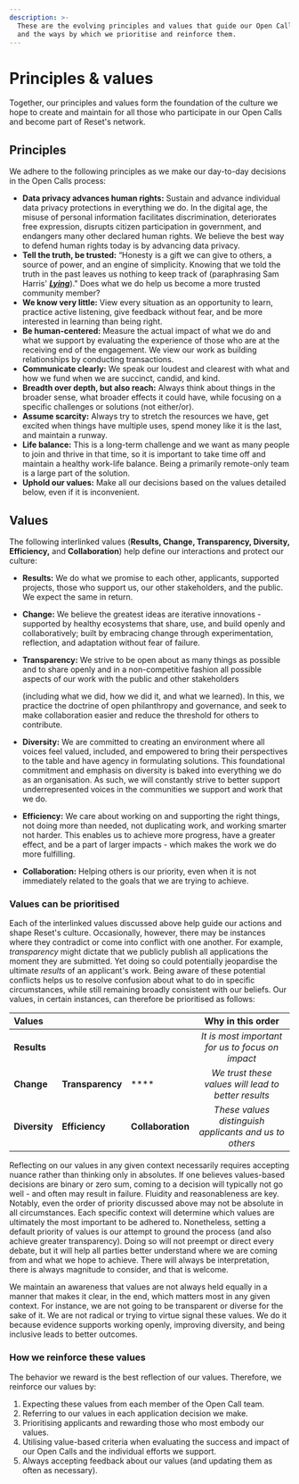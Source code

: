 ```yaml
---
description: >-
  These are the evolving principles and values that guide our Open Call process,
  and the ways by which we prioritise and reinforce them.
---
```


# Principles & values

Together, our principles and values form the foundation of the culture we hope to create and maintain for all those who participate in our Open Calls and become part of Reset's network. 

## Principles

We adhere to the following principles as we make our day-to-day decisions in the Open Calls process: 

* **Data privacy advances human rights:** Sustain and advance individual data privacy protections in everything we do. In the digital age, the misuse of personal information facilitates discrimination, deteriorates free expression, disrupts citizen participation in government, and endangers many other declared human rights. We believe the best way to defend human rights today is by advancing data privacy.
* **Tell the truth, be trusted:** “Honesty is a gift we can give to others, a source of power, and an engine of simplicity. Knowing that we told the truth in the past leaves us nothing to keep track of \(paraphrasing Sam Harris' [_**Lying**_](https://samharris.org/books/lying/)\)." Does what we do help us become a more trusted community member?
* **We know very little:** View every situation as an opportunity to learn, practice active listening, give feedback without fear, and be more interested in learning than being right.
* **Be human-centered:** Measure the actual impact of what we do and what we support by evaluating the experience of those who are at the receiving end of the engagement. We view our work as building relationships by conducting transactions.
* **Communicate clearly:** We speak our loudest and clearest with what and how we fund when we are succinct, candid, and kind. 
* **Breadth over depth, but also reach:** Always think about things in the broader sense, what broader effects it could have, while focusing on a specific challenges or solutions \(not either/or\).
* **Assume scarcity:** Always try to stretch the resources we have, get excited when things have multiple uses, spend money like it is the last, and maintain a runway.
* **Life balance:** This is a long-term challenge and we want as many people to join and thrive in that time, so it is important to take time off and maintain a healthy work-life balance. Being a primarily remote-only team is a large part of the solution.
* **Uphold our values:** Make all our decisions based on the values detailed below, even if it is inconvenient.

## Values

The following interlinked values \(**Results, Change, Transparency, Diversity, Efficiency,** and **Collaboration**\) help define our interactions and protect our culture:

* **Results:** We do what we promise to each other, applicants, supported projects, those who support us, our other stakeholders, and the public. We expect the same in return.
* **Change:** We believe the greatest ideas are iterative innovations - supported by healthy ecosystems that share, use, and build openly and collaboratively; built by embracing change through experimentation, reflection, and adaptation without fear of failure.
* **Transparency:** We strive to be open about as many things as possible and to share openly and in a non-competitive fashion all possible aspects of our work with the public and other stakeholders

  \(including what we did, how we did it, and what we learned\). In this, we practice the doctrine of open philanthropy and governance, and seek to make collaboration easier and reduce the threshold for others to contribute.

* **Diversity:** We are committed to creating an environment where all voices feel valued, included, and empowered to bring their perspectives to the table and have agency in formulating solutions. This foundational commitment and emphasis on diversity is baked into everything we do as an organisation. As such, we will constantly strive to better support underrepresented voices in the communities we support and work that we do.
* **Efficiency:** We care about working on and supporting the right things, not doing more than needed, not duplicating work, and working smarter not harder. This enables us to achieve more progress, have a greater effect, and be a part of larger impacts - which makes the work we do more fulfilling.
* **Collaboration:** Helping others is our priority, even when it is not immediately related to the goals that we are trying to achieve. 

### Values can be prioritised 

Each of the interlinked values discussed above help guide our actions and shape Reset's culture. Occasionally, however, there may be instances where they contradict or come into conflict with one another. For example, _transparency_ might dictate that we publicly publish all applications the moment they are submitted. Yet doing so could potentially jeopardise the ultimate _results_ of an applicant's work. Being aware of these potential conflicts helps us to resolve confusion about what to do in specific circumstances, while still remaining broadly consistent with our beliefs. Our values, in certain instances, can therefore be prioritised as follows:

| Values |  |  | Why in this order |
| :--- | :--- | :--- | :---: |
| **Results** |  |  | _It is most important for us to focus on impact_ |
| **Change** | **Transparency** | \*\*\*\* | _We trust these values will lead to better results_ |
| **Diversity** | **Efficiency** | **Collaboration** | _These values distinguish applicants and us to others_ |

Reflecting on our values in any given context necessarily requires accepting nuance rather than thinking only in absolutes. If one believes values-based decisions are binary or zero sum, coming to a decision will typically not go well - and often may result in failure. Fluidity and reasonableness are key. Notably, even the order of priority discussed above may not be absolute in all circumstances. Each specific context will determine which values are ultimately the most important to be adhered to. Nonetheless, setting a default priority of values is our attempt to ground the process \(and also achieve greater transparency\). Doing so will not preempt or direct every debate, but it will help all parties better understand where we are coming from and what we hope to achieve. There will always be interpretation, there is always magnitude to consider, and that is welcome.

We maintain an awareness that values are not always held equally in a manner that makes it clear, in the end, which matters most in any given context. For instance, we are not going to be transparent or diverse for the sake of it. We are not radical or trying to virtue signal these values. We do it because evidence supports working openly, improving diversity, and being inclusive leads to better outcomes.

### How we reinforce these values

The behavior we reward is the best reflection of our values. Therefore, we reinforce our values by:

1. Expecting these values from each member of the Open Call team.
2. Referring to our values in each application decision we make.
3. Prioritising applicants and rewarding those who most embody our values.
4. Utilising value-based criteria when evaluating the success and impact of our Open Calls and the individual efforts we support.
5. Always accepting feedback about our values \(and updating them as often as necessary\).

